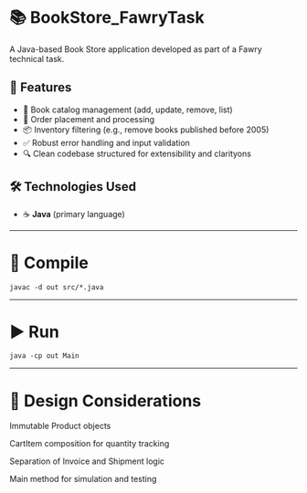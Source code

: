 # 📚 BookStore_FawryTask

A Java-based Book Store application developed as part of a Fawry technical task.

## 🚀 Features

- 📘 Book catalog management (add, update, remove, list)
- 🛒 Order placement and processing
- 📦 Inventory filtering (e.g., remove books published before 2005)
- ✅ Robust error handling and input validation
- 🔍 Clean codebase structured for extensibility and clarityons


## 🛠️ Technologies Used

- ☕ **Java** (primary language)


---

# 🔨 Compile
    javac -d out src/*.java

---

# ▶️ Run
    java -cp out Main

---

# 🧠 Design Considerations

Immutable Product objects

CartItem composition for quantity tracking

Separation of Invoice and Shipment logic

Main method for simulation and testing
